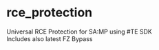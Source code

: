# rce_protection
Universal RCE Protection for SA:MP using #TE SDK<br>
Includes also latest FZ Bypass
